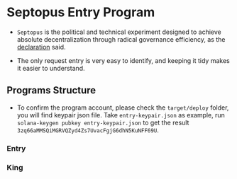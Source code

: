 # Septopus Entry Program

* `Septopus` is the political and technical experiment designed to achieve absolute decentralization through radical governance efficiency, as the [declaration](https://septopus.xyz/declaration/) said.

* The only request entry is very easy to identify, and keeping it tidy makes it easier to understand.

## Programs Structure

* To confirm the program account, please check the `target/deploy` folder, you will find keypair json file. Take `entry-keypair.json` as example, run `solana-keygen pubkey entry-keypair.json` to get the result `3zq66aMMSQiMGRVQZyd4Zs7UvacFgjG6dhN5KuNFF69U`.

### Entry

### King